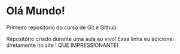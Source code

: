 # Olá Mundo!
 Primeiro repositório do curso de Git e Github

Repositório criado durante uma aula ao vivo!
Essa linha eu adicionei diretamente no site ! QUE IMPRESSIONANTE!
